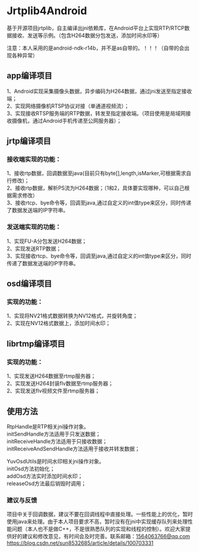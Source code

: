 # Jrtplib4Android
基于开源项目jrtplib，自主编译出jni依赖库，在Android平台上实现RTP/RTCP数据接收、发送等示例。（包含H264数据分包发送，添加时间水印等）

注意：本人采用的是android-ndk-r14b，并不是as自带的。！！！（自带的会出现各种异常）

## app编译项目
1、Android实现采集摄像头数据，异步编码为H264数据，通过jni发送至指定接收端；<br>
2、实现网络摄像机RTSP协议对接（单通道视频流）；<br>
3、实现接收RTSP服务端的RTP数据，转发至指定接收端。（项目使用是局域网接收摄像机，通过Android手机传递至公网服务器）；

## jrtp编译项目
### 接收端实现的功能：
1、接收rtp数据，回调数据至java(目前只有byte[],length,isMarker,可根据需求自行修改)；<br>
2、接收rtp数据，解析PS流为H264数据；（1和2，具体要实现哪种，可以自己根据需求修改）<br>
3、接收rtcp、bye命令等，回调至java,通过自定义的int值type来区分，同时传递了数据发送端的IP字符串。<br>
  
### 发送端实现的功能：
  1、实现FU-A分包发送H264数据；<br>
  2、实现发送RTP数据；<br>
  3、实现接收rtcp、bye命令等，回调至java,通过自定义的int值type来区分，同时传递了数据发送端的IP字符串。

## osd编译项目
### 实现的功能：
  1、实现将NV21格式数据转换为NV12格式，并旋转角度；<br>
  2、实现在NV12格式数据上，添加时间水印；<br>

## librtmp编译项目
### 实现的功能：
1、实现发送H264数据至rtmp服务器；<br>
2、实现发送H264封装flv数据至rtmp服务器；<br>
2、实现发送flv视频文件至rtmp服务器；<br>
  
## 使用方法
  RtpHandle是RTP相关jni操作对象。<br>
    initSendHandle方法适用于只发送数据；<br>
    initReceiveHandle方法适用于只接收数据；<br>
    initReceiveAndSendHandle方法适用于接收并转发数据；

  YuvOsdUtils是时间水印相关jni操作对象。<br>
      initOsd方法初始化；<br>
      addOsd方法实时添加时间水印；<br>
      releaseOsd方法最后销毁时调用；
    
### 建议与反馈
   项目中关于回调数据，建议不要在回调线程中直接处理。一些性能上的优化，暂时使用java来处理。由于本人项目要求不高，暂时没有在jni中实现缓存队列来处理性能问题（本人也不是做C++，不是很熟悉队列的实现和线程的控制）。欢迎大家提供好的建议和修改意见，有时间会及时完善。联系邮箱：1564063766@qq.com
   https://blog.csdn.net/sun8532685/article/details/100703331
